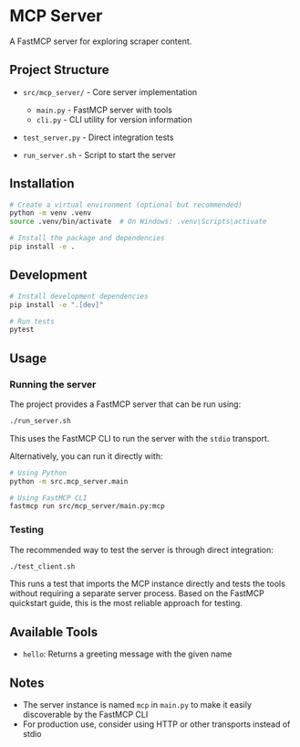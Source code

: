 # MCP Server

A FastMCP server for exploring scraper content.

## Project Structure

- `src/mcp_server/` - Core server implementation

  - `main.py` - FastMCP server with tools
  - `cli.py` - CLI utility for version information

- `test_server.py` - Direct integration tests
- `run_server.sh` - Script to start the server

## Installation

```bash
# Create a virtual environment (optional but recommended)
python -m venv .venv
source .venv/bin/activate  # On Windows: .venv\Scripts\activate

# Install the package and dependencies
pip install -e .
```

## Development

```bash
# Install development dependencies
pip install -e ".[dev]"

# Run tests
pytest
```

## Usage

### Running the server

The project provides a FastMCP server that can be run using:

```bash
./run_server.sh
```

This uses the FastMCP CLI to run the server with the `stdio` transport.

Alternatively, you can run it directly with:

```bash
# Using Python
python -m src.mcp_server.main

# Using FastMCP CLI
fastmcp run src/mcp_server/main.py:mcp
```

### Testing

The recommended way to test the server is through direct integration:

```bash
./test_client.sh
```

This runs a test that imports the MCP instance directly and tests the tools without requiring a separate server process. Based on the FastMCP quickstart guide, this is the most reliable approach for testing.

## Available Tools

- `hello`: Returns a greeting message with the given name

## Notes

- The server instance is named `mcp` in `main.py` to make it easily discoverable by the FastMCP CLI
- For production use, consider using HTTP or other transports instead of stdio
